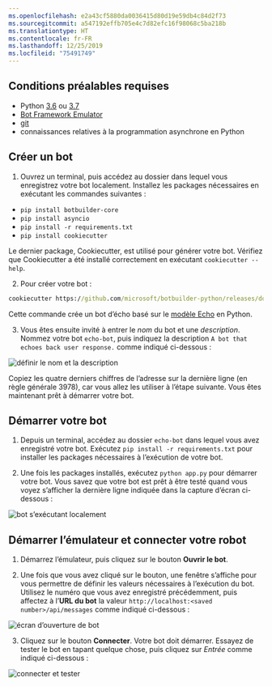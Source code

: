 ```yaml
---
ms.openlocfilehash: e2a43cf5880da0036415d80d19e59db4c84d2f73
ms.sourcegitcommit: a547192effb705e4c7d82efc16f98068c5ba218b
ms.translationtype: HT
ms.contentlocale: fr-FR
ms.lasthandoff: 12/25/2019
ms.locfileid: "75491749"
---
```

## <a name="prerequisites"></a>Conditions préalables requises
- Python [3.6](https://www.python.org/downloads/release/python-369/) ou [3.7](https://www.python.org/downloads/release/python-375/)
- [Bot Framework Emulator](https://aka.ms/bot-framework-emulator-readme)
- [git](https://git-scm.com/)
- connaissances relatives à la programmation asynchrone en Python

## <a name="create-a-bot"></a>Créer un bot
1. Ouvrez un terminal, puis accédez au dossier dans lequel vous enregistrez votre bot localement. Installez les packages nécessaires en exécutant les commandes suivantes :
- `pip install botbuilder-core`
- `pip install asyncio`
- `pip install -r requirements.txt`
- `pip install cookiecutter`

Le dernier package, Cookiecutter, est utilisé pour générer votre bot. Vérifiez que Cookiecutter a été installé correctement en exécutant `cookiecutter --help`.

2. Pour créer votre bot :

```cmd
cookiecutter https://github.com/microsoft/botbuilder-python/releases/download/Templates/echo.zip
```

Cette commande crée un bot d’écho basé sur le [modèle Echo](https://github.com/microsoft/BotBuilder-Samples/tree/master/generators/python/app/templates/echo/%7B%7Bcookiecutter.bot_name%7D%7D) en Python.

3. Vous êtes ensuite invité à entrer le *nom* du bot et une *description*. Nommez votre bot `echo-bot`, puis indiquez la description `A bot that echoes back user response.` comme indiqué ci-dessous :

![définir le nom et la description](~/media/python/quickstart/set-name-description.png)

Copiez les quatre derniers chiffres de l’adresse sur la dernière ligne (en règle générale 3978), car vous allez les utiliser à l’étape suivante. Vous êtes maintenant prêt à démarrer votre bot.

## <a name="start-you-bot"></a>Démarrer votre bot
1. Depuis un terminal, accédez au dossier `echo-bot` dans lequel vous avez enregistré votre bot. Exécutez `pip install -r requirements.txt` pour installer les packages nécessaires à l’exécution de votre bot.

2. Une fois les packages installés, exécutez `python app.py` pour démarrer votre bot. Vous savez que votre bot est prêt à être testé quand vous voyez s’afficher la dernière ligne indiquée dans la capture d’écran ci-dessous :

![bot s’exécutant localement](~/media/python/quickstart/bot-running-locally.png)
<!---
Alternatively, you can set the file in an environment variable with set `FLASK_APP=app.py` in Windows and `export FLASK_APP=app.py` in Mac OS/Linux and then run `flask run --host=127.0.0.1 --port=3978`.-->

## <a name="start-the-emulator-and-connect-your-bot"></a>Démarrer l’émulateur et connecter votre robot
1. Démarrez l’émulateur, puis cliquez sur le bouton **Ouvrir le bot**.

2. Une fois que vous avez cliqué sur le bouton, une fenêtre s’affiche pour vous permettre de définir les valeurs nécessaires à l’exécution du bot. Utilisez le numéro que vous avez enregistré précédemment, puis affectez à l’**URL du bot** la valeur `http://localhost:<saved number>/api/messages` comme indiqué ci-dessous :

![écran d’ouverture de bot](~/media/python/quickstart/open-bot.png)

3. Cliquez sur le bouton **Connecter**. Votre bot doit démarrer. Essayez de tester le bot en tapant quelque chose, puis cliquez sur *Entrée* comme indiqué ci-dessous :

![connecter et tester](~/media/python/quickstart/connect-and-start.png)
